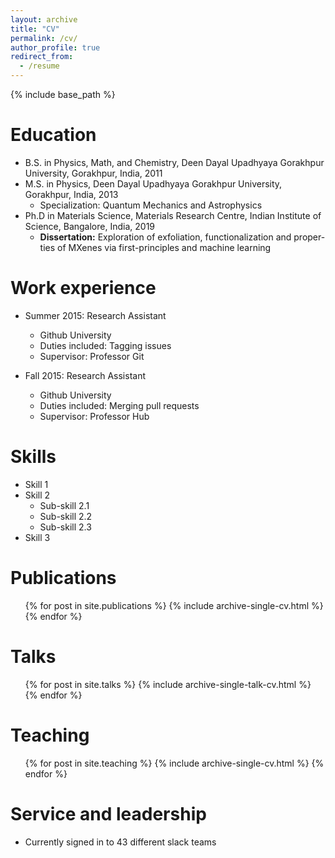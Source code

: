 ```yaml
---
layout: archive
title: "CV"
permalink: /cv/
author_profile: true
redirect_from:
  - /resume
---
```


{% include base_path %}

Education
======
* B.S. in Physics, Math, and Chemistry, Deen Dayal Upadhyaya Gorakhpur University, Gorakhpur, India, 2011
* M.S. in Physics, Deen Dayal Upadhyaya Gorakhpur University, Gorakhpur, India, 2013
  * Specialization: Quantum Mechanics and Astrophysics
* Ph.D in Materials Science, Materials Research Centre, Indian Institute of Science, Bangalore, India, 2019
  * **Dissertation:** Exploration of exfoliation, functionalization and proper- ties of MXenes via first-principles and machine learning

Work experience
======
* Summer 2015: Research Assistant
  * Github University
  * Duties included: Tagging issues
  * Supervisor: Professor Git

* Fall 2015: Research Assistant
  * Github University
  * Duties included: Merging pull requests
  * Supervisor: Professor Hub
  
Skills
======
* Skill 1
* Skill 2
  * Sub-skill 2.1
  * Sub-skill 2.2
  * Sub-skill 2.3
* Skill 3

Publications
======
  <ul>{% for post in site.publications %}
    {% include archive-single-cv.html %}
  {% endfor %}</ul>
  
Talks
======
  <ul>{% for post in site.talks %}
    {% include archive-single-talk-cv.html %}
  {% endfor %}</ul>
  
Teaching
======
  <ul>{% for post in site.teaching %}
    {% include archive-single-cv.html %}
  {% endfor %}</ul>
  
Service and leadership
======
* Currently signed in to 43 different slack teams
